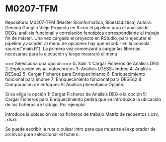# M0207-TFM
Repositorio M0207-TFM (Master Bioinformática, Bioestadística)
Autora: Gemma Gariglio Viejo
Proyecto en R con el pipeline para el analisis de DEGs, análisis
funcional y correlación fenotípica correspondiente al trabajo fin
de máster.
Una vez cargado el proyecto en RStudio, para ejecutar el pipeline 
y acceder al menu de opciones hay que escribir en la consola
source("main.R"). La primera vez comenzará a cargar las librerias 
necesarias para la ejecución y luego mostrará el menú

=== Selecciona una opción ===
0: Salir
1: Cargar Ficheros de Análisis DEG
2: Exploración visual datos brutos
3: Análisis LOESS+lmdme
4: Análisis DESeq2
5: Cargar Ficheros para Enriquecimiento
6: Enriquecimiento funcional para lmdme
7: Enriquecimiento funcional para DESEq2
8: Comparación de enfoques
9: Análisis phenotípico
Opción:

Si se elige la opción 1: Cargar Ficheros de Análisis DEG o la opción 
5: Cargar Ficheros para Enriquecimiento pedirá que se introduzca la
ubicación de los ficheros de trabajo. Por ejemplo:

Introduce la ubicación de los ficheros de trabajo
Matriz de recuentos (.csv, .xlsx):

Se puede escribir la ruta o pulsar intro para que muestre el explorador 
de archivos para seleccionar el fichero.

